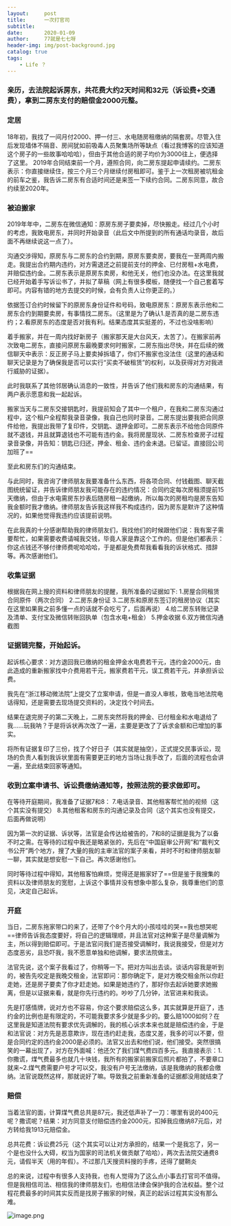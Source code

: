 ```yaml
---
layout:     post
title:      一次打官司
subtitle:   
date:       2020-01-09
author:     77就是七七呀
header-img: img/post-background.jpg
catalog: true
tags:
    - Life ？ 
---
```

[^_^]: # (哈哈我是注释，不会在浏览器中显示。)
[^_^]: # tags包含杂谈，Life ？，Books


### 亲历，去法院起诉房东，共花费大约2天时间和32元（诉讼费+交通费），拿到二房东支付的赔偿金2000元整。

### 定居

18年初，我找了一间月付2000、押一付三、水电随房租缴纳的隔套房。尽管入住后发现墙体不隔音、房间犹如前吸毒人员聚集场所等缺点（看过我博客的应该知道这个房子的一些故事哈哈哈），但由于其他合适的房子均价为3000往上，便选择了这里。
2019年合同结束前一个月，遵照合同，向二房东提起申请续约。二房东表示：你直接继续住，按三个月三个月继续付房租即可。鉴于上一次租房被坑租金的前车之鉴，我告诉二房东有合适时间还是来签一下续约合同。二房东同意，故合约续至2020年。

### 被迫搬家

2019年年中，二房东在微信通知：原房东房子要卖掉，尽快搬走。经过几个小时的考虑，我致电房东，并同时开始录音（此后文中所提到的所有通话均录音，故后面不再继续说这一点了）。

沟通交涉得知，原房东与二房东的合约到期，原房东要卖房，要我在一至两周内搬走。我提出合约期内违约，对方需退还之前提前支付的押金、已付房租+水电费，并赔偿违约金。二房东表示是原房东卖房，和他无关，他们也没办法。在这里我就已经开始着手写诉讼书了，并拟了草稿（网上有很多模板，随便找一个自己套着写即可。内容有错的地方去提交的时候，会有负责人让你更正的。）

依据签订合约时候留下的原房东身份证件和号码，致电原房东：原房东表示他和二房东合约到期要卖房，有事情找二房东。（这里是为了确认1.是否真的是二房东违约；2.看原房东的态度是否对我有利。结果态度其实挺差的，不过也没啥影响）

着手搬家，并在一周内找好新房子（搬家那天是大台风天，太苦了）。在搬家前再次致电二房东，直接问原房东最晚要求何时搬家，二房东指出尽快，并在后续的微信聊天中表示：反正房子马上要卖掉拆墙了，你们不搬家也没法住（这里的通话和聊天记录是为了确保我是否可以实行“买卖不破租赁”的权利，以及获得对方对我进行威胁的证据）。

此时我联系了其他邻居确认消息的一致性，并告诉了他们我和房东的沟通结果，有两户表示愿意和我一起起诉。

搬家当天与二房东交接钥匙时，我提前知会了其中一个租户，在我和二房东沟通过程中，这个租户全程帮我录音录像，我自己也同时录音。二房东提出要我把合同原件给他，我提出我带了复印件，交钥匙、退押金即可。二房东表示不给他合同原件就不退钱，并且就算退钱也不可能有违约金。我将房屋现状、二房东检查房子过程录音录像，并告知：钥匙已归还，押金、租金、违约金未退。已留证。直接回公司加班了==

至此和房东们的沟通结束。

与此同时，我咨询了律师朋友我要准备什么东西，将各项合同、付钱截图、聊天截图统统留证，并告诉律师朋友我可能存在的违约情况：合同约定每次房租须提前15天缴纳，但由于水电需房东抄表后随房租一起缴纳，所以每次的房租均是房东告知我金额时我才缴纳。律师朋友告诉我这样我不构成违约，因为房东是默许了这种情况的，如果他觉得我违约应该提前说明。

在此我真的十分感谢帮助我的律师朋友们，我找他们的时候跟他们说：我有案子需要帮忙，如果需要收费请喊我交钱，毕竟人家是靠这个工作的。但是他们都表示：你这点钱还不够付律师费呢哈哈哈，于是都是免费帮我看看我的诉状格式、措辞等。再次感谢他们。

### 收集证据

根据我在网上搜的资料和律师朋友的提醒，我所准备的证据如下:
1.房屋合同租赁合同原件（两次合同）
2.二房东身份证
3.二房东和原房东签订的租房协议（其实在这里如果我之前多懂一点的话就不会吃亏了，后面再说）
4.给二房东转账记录及清单、支付宝及微信转账回执单（包含水电+租金）
5.押金收据
6.双方微信沟通截图

### 证据链完整，开始起诉。

起诉核心要求：对方退回我已缴纳的租金押金水电费若干元，违约金2000元，由此造成的重新搬家找中介费用若干元，搬家费若干元，误工费若干元，并承担诉讼费。

我先在“浙江移动微法院”上提交了立案申请，但是一直没人审核，致电当地法院电话得知，还是需要去现场提交资料的，决定找个时间去。

结果在退完房子的第二天晚上，二房东突然将我的押金、已付租金和水电退给了我……玩我呐？于是将诉状再次改了一遍，主要是更改了了诉求金额和已增加的事实。

将所有证据复印了三份，找了个好日子（其实就是抽空），正式提交民事诉讼，现场的负责人看到我诉状里面有需要更正的地方当场让我手改了，后面的流程也会讲一遍，至此结束回家等通知。

### 收到立案申请书、诉讼费缴纳通知等，按照法院的要求做即可。

在等待开庭期间，我准备了证据7和8：
7.电话录音、其他租客帮忙拍的视频（这个其实没有提交）
8.其他租客和房东的沟通记录及合同（这个其实也没有提交，后面再做说明）

因为第一次的证据、诉状等，法官是会传达给被告的，7和8的证据是我为了以备不时之需。在等待的过程中我还是略紧张的，先后在“中国庭审公开网”和“裁判文书公开”两个地方，搜了大量的我的主审法官的案子来看，并时不时和律师朋友聊一聊，其实就是想安慰一下自己。再次感谢他们。

同时等待过程中得知，其他租客怕麻烦，觉得还是搬家好了==但是鉴于我搜集的资料以及律师朋友的宽慰，上诉这个事情并没有想象中那么复杂，我尊重他们的意见，决定自己起诉。

### 开庭

当日，二房东拖家带口的来了，还带了个8个月大的小孩哇哇的哭==我也想哭呢==律师告诉我态度要好，将自己的逻辑理顺，并且法官对这种案子是尽量调解为主，所以得到赔偿即可。于是法官问我们是否接受调解时，我说我接受，但是对方态度恶劣，且恐吓我，我不愿意单独和他调解，要求法院做主。

法官先说，这个案子我看过了，你稍等一下。把对方叫出去谈。谈话内容我是听到的，被告先咬定是我晚交租金，法官即问：那你确定下，是对方晚交租金所以你赶走她，还是房子要卖了你才赶走她。如果是她违约了，那好你去起诉她要求她搬离，但是以证据来看，就是你先行违约的。吵吵了几分钟，法官进来和我谈。

先是打感情牌，说对方也不容易，你这个要求赔偿这么多，其实就算是开庭了，违约金的比例也是有限定的，不可能我要求多少就是多少的。要么赔1000如何？在这里我是知道法院有要求优先调解的，我的核心诉求本来也就是赔偿违约金，于是和法官说：对方先是恶意欺诈，现在违约赶走我，态度又差，我多的可以不要，但是合同约定的违约金2000是必须的。法官又出去和他们说，他们接受。突然很搞笑的一幕出现了，对方在外面喊：他还欠了我们煤气费四百多元。我直接表示：1.你撒谎，煤气费最多也就几十块钱，我所有的搬家前搬家后照片都拍了，不要章口就来~2.煤气费需要户号才可以交，我没有户号无法缴纳，该是我缴纳的我都会缴纳。法官说既然这样，那就说好了嘛。导致我之前重新准备的证据都没用就结束了 
### 赔偿
当着法官的面，计算煤气费总共是87元，我还低声补了一刀：哪里有说的400元呢？撒谎呢？结果：对方同意支付赔偿违约金2000元，扣掉我应缴纳87元后，对方转给我1913元赔偿金。

总共花费：诉讼费25元（这个其实可以让对方承担的，结果一个是我忘了，另一个是也没什么大碍，权当为国家的司法机关做贡献了哈哈），两次去法院交通费8元，请假半天（用的年假）。不过那几天搜资料搜的手疼，还得了腱鞘炎 

总的来说，过程中有很多人支持我，也有人觉得为了这么点小事去打官司不值得。但是我相信司法、相信我的律师朋友们，也相信法律会保护我的合法权益。整个过程花费最多的时间其实反而是找房子搬家的时候，真正的起诉过程其实没有那么难。

![image.png](https://i.loli.net/2020/05/25/HpMIw4KV9z2eboy.png)